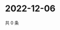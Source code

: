 # 2022-12-06

共 0 条

<!-- BEGIN WEIBO -->
<!-- 最后更新时间 Tue Dec 06 2022 20:29:04 GMT+0800 (China Standard Time) -->

<!-- END WEIBO -->
